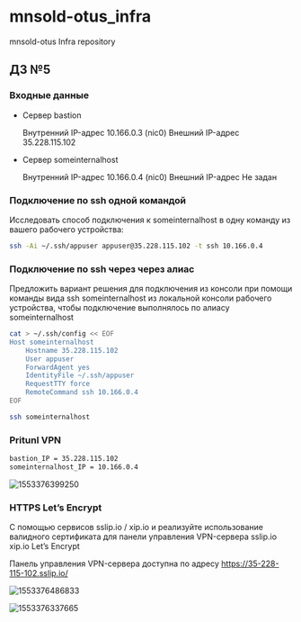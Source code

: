 # mnsold-otus_infra
mnsold-otus Infra repository

## ДЗ №5

### Входные данные

- Сервер bastion

  Внутренний IP-адрес 	10.166.0.3 (nic0)
  Внешний IP-адрес		35.228.115.102

- Сервер someinternalhost

  Внутренний IP-адрес 	10.166.0.4 (nic0)
  Внешний IP-адрес		Не задан

### Подключение по ssh одной командой

Исследовать способ подключения к someinternalhost в одну команду из вашего рабочего устройства:

```bash
ssh -Ai ~/.ssh/appuser appuser@35.228.115.102 -t ssh 10.166.0.4
```

### Подключение по ssh через через алиас

Предложить вариант решения для подключения из консоли при помощи команды вида ssh someinternalhost из локальной консоли рабочего устройства, чтобы подключение выполнялось по
алиасу someinternalhost 

```bash
cat > ~/.ssh/config << EOF
Host someinternalhost
	Hostname 35.228.115.102
	User appuser
	ForwardAgent yes
	IdentityFile ~/.ssh/appuser
	RequestTTY force
	RemoteCommand ssh 10.166.0.4 
EOF

ssh someinternalhost

```

### Pritunl VPN

```bash
bastion_IP = 35.228.115.102
someinternalhost_IP = 10.166.0.4
```

![1553376399250](/data/git/mnsold-otus_infra/assets/1553376399250.png)

### HTTPS Let’s Encrypt

С помощью сервисов sslip.io / xip.io и реализуйте использование валидного сертификата для панели управления VPN-сервера sslip.io xip.io Let’s Encrypt

Панель управления VPN-сервера доступна по адресу https://35-228-115-102.sslip.io/

![1553376486833](/data/git/mnsold-otus_infra/assets/1553376486833.png)

![1553376337665](/data/git/mnsold-otus_infra/assets/1553376337665.png)

